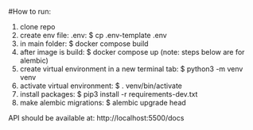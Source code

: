 #How to run:
1. clone repo
2. create env file: .env: $ cp .env-template .env
3. in main folder: $ docker compose build
4. after image is build: $ docker compose up (note: steps below are for alembic)
5. create virtual environment in a new terminal tab: $ python3 -m venv venv
6. activate virtual environment: $ . venv/bin/activate
7. install packages: $ pip3 install -r requirements-dev.txt
8. make alembic migrations: $ alembic upgrade head


API should be available at: http://localhost:5500/docs
